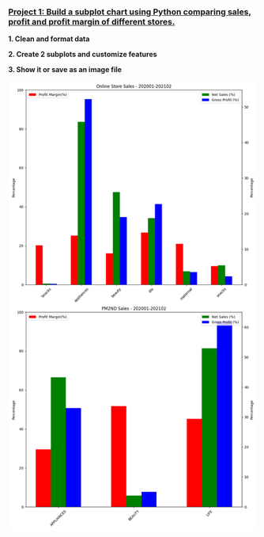 ### [Project 1: Build a subplot chart using Python comparing sales, profit and profit margin of different stores.](https://github.com/checkming00/Portfolio/tree/main/python_visualization)

**1. Clean and format data**

**2. Create 2 subplots and customize features**

**3. Show it or save as an image file**


![](https://github.com/checkming00/Portfolio/blob/main/python_visualization/img.png)
